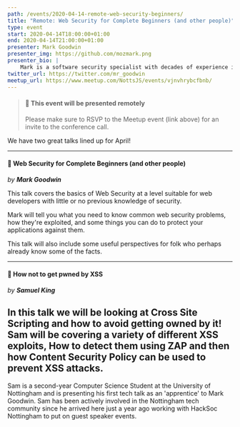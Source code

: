 ```yaml
---
path: /events/2020-04-14-remote-web-security-beginners/
title: "Remote: Web Security for Complete Beginners (and other people)"
type: event
start: 2020-04-14T18:00:00+01:00
end: 2020-04-14T21:00:00+01:00
presenter: Mark Goodwin
presenter_img: https://github.com/mozmark.png
presenter_bio: |
    Mark is a software security specialist with decades of experience in building and securing Internet facing systems. Mark currently works for [Mozilla](https://www.mozilla.org/) on the Firefox web browser.
twitter_url: https://twitter.com/mr_goodwin
meetup_url: https://www.meetup.com/NottsJS/events/vjnvhrybcfbnb/
---
```


> #### 🎥 This event will be presented remotely
>
> Please make sure to RSVP to the Meetup event (link above) for an invite to the conference call.

We have two great talks lined up for April!

---

#### 🎤 Web Security for Complete Beginners (and other people)
_by **Mark Goodwin**_

This talk covers the basics of Web Security at a level suitable for web developers with little or no previous knowledge of security.

Mark will tell you what you need to know common web security problems, how they're exploited, and some things you can do to protect your applications against them.

This talk will also include some useful perspectives for folk who perhaps already know some of the facts.

---

#### 🎤 How not to get pwned by XSS
_by **Samuel King**_

In this talk we will be looking at Cross Site Scripting and how to avoid getting owned by it!
Sam will be covering a variety of different XSS exploits, How to detect them using ZAP and then how Content Security Policy can be used to prevent XSS attacks.
---
Sam is a second-year Computer Science Student at the University of Nottingham and is presenting his first tech talk as an 'apprentice' to Mark Goodwin.
Sam has been actively involved in the Nottingham tech community since he arrived here just a year ago working with HackSoc Nottingham to put on guest speaker events.
